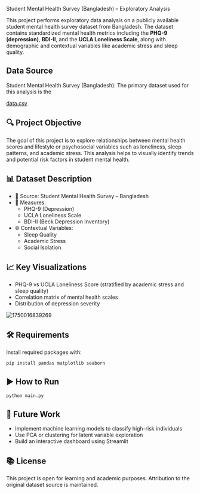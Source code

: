Student Mental Health Survey (Bangladesh) – Exploratory Analysis

This project performs exploratory data analysis on a publicly available student mental health survey dataset from Bangladesh. The dataset contains standardized mental health metrics including the **PHQ-9 (depression)**, **BDI-II**, and the **UCLA Loneliness Scale**, along with demographic and contextual variables like academic stress and sleep quality.

## Data Source
  Student Mental Health Survey (Bangladesh): The primary dataset used for this analysis is the 

[data.csv](https://github.com/user-attachments/files/20747328/data.csv)


## 🔍 Project Objective

The goal of this project is to explore relationships between mental health scores and lifestyle or psychosocial variables such as loneliness, sleep patterns, and academic stress. This analysis helps to visually identify trends and potential risk factors in student mental health.

## 📊 Dataset Description

- 📁 Source: Student Mental Health Survey – Bangladesh
- 🧠 Measures:
  - PHQ-9 (Depression)
  - UCLA Loneliness Scale
  - BDI-II (Beck Depression Inventory)
- 🌐 Contextual Variables:
  - Sleep Quality
  - Academic Stress
  - Social Isolation

## 📈 Key Visualizations

- PHQ-9 vs UCLA Loneliness Score (stratified by academic stress and sleep quality)
- Correlation matrix of mental health scales
- Distribution of depression severity

![1750016839269](https://github.com/user-attachments/assets/ff9e107d-561a-4e2b-bdda-66783b6da923)

  

## 🛠 Requirements

Install required packages with:

```bash
pip install pandas matplotlib seaborn
```

## ▶️ How to Run

```bash
python main.py
```

## 📌 Future Work

- Implement machine learning models to classify high-risk individuals
- Use PCA or clustering for latent variable exploration
- Build an interactive dashboard using Streamlit

## 📚 License

This project is open for learning and academic purposes. Attribution to the original dataset source is maintained.
